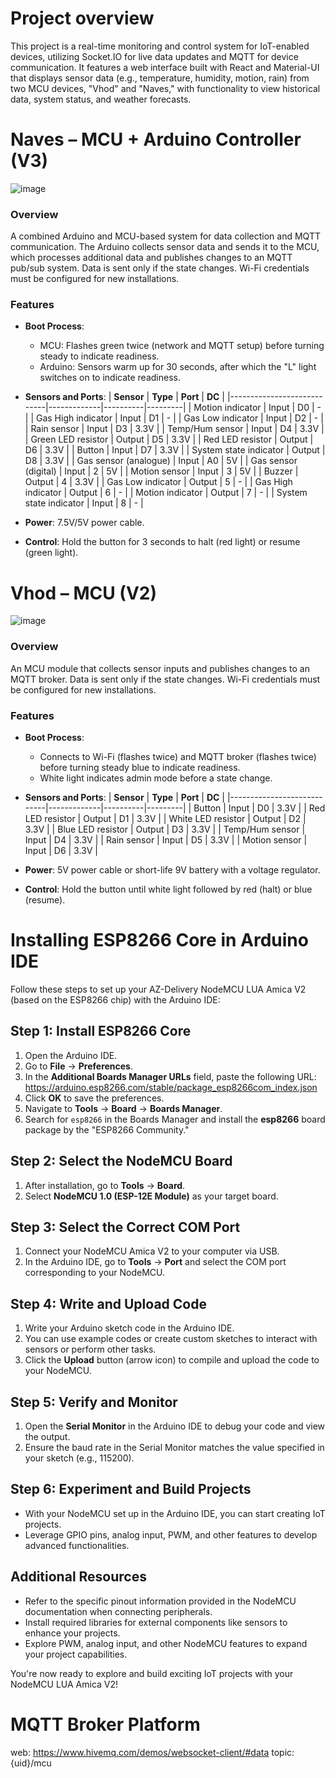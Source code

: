 # Project overview

This project is a real-time monitoring and control system for IoT-enabled devices, utilizing Socket.IO for live data updates and MQTT for device communication. It features a web interface built with React and Material-UI that displays sensor data (e.g., temperature, humidity, motion, rain) from two MCU devices, "Vhod" and "Naves," with functionality to view historical data, system status, and weather forecasts.

# Naves – MCU + Arduino Controller (V3)

![image](https://github.com/user-attachments/assets/b807df8b-5d26-4039-8769-ac29bf158846)

### Overview
A combined Arduino and MCU-based system for data collection and MQTT communication. The Arduino collects sensor data and sends it to the MCU, which processes additional data and publishes changes to an MQTT pub/sub system. Data is sent only if the state changes. Wi-Fi credentials must be configured for new installations.

### Features
- **Boot Process**: 
  - MCU: Flashes green twice (network and MQTT setup) before turning steady to indicate readiness.
  - Arduino: Sensors warm up for 30 seconds, after which the "L" light switches on to indicate readiness.
- **Sensors and Ports**:
  | **Sensor**                 | **Type**    | **Port** | **DC**  |
  |----------------------------|-------------|----------|---------|
  | Motion indicator           | Input       | D0       | -       |
  | Gas High indicator         | Input       | D1       | -       |
  | Gas Low indicator          | Input       | D2       | -       |
  | Rain sensor                | Input       | D3       | 3.3V    |
  | Temp/Hum sensor            | Input       | D4       | 3.3V    |
  | Green LED resistor         | Output      | D5       | 3.3V    |
  | Red LED resistor           | Output      | D6       | 3.3V    |
  | Button                     | Input       | D7       | 3.3V    |
  | System state indicator     | Output      | D8       | 3.3V    |
  | Gas sensor (analogue)      | Input       | A0       | 5V      |
  | Gas sensor (digital)       | Input       | 2        | 5V      |
  | Motion sensor              | Input       | 3        | 5V      |
  | Buzzer                     | Output      | 4        | 3.3V    |
  | Gas Low indicator          | Output      | 5        | -       |
  | Gas High indicator         | Output      | 6        | -       |
  | Motion indicator           | Output      | 7        | -       |
  | System state indicator     | Input       | 8        | -       |

- **Power**: 7.5V/5V power cable.
- **Control**: Hold the button for 3 seconds to halt (red light) or resume (green light).

# Vhod – MCU (V2)

![image](https://github.com/user-attachments/assets/5861692e-6ad2-45d3-b12f-6cf75d18b4ea)

### Overview
An MCU module that collects sensor inputs and publishes changes to an MQTT broker. Data is sent only if the state changes. Wi-Fi credentials must be configured for new installations.

### Features
- **Boot Process**:
  - Connects to Wi-Fi (flashes twice) and MQTT broker (flashes twice) before turning steady blue to indicate readiness.
  - White light indicates admin mode before a state change.
- **Sensors and Ports**:
  | **Sensor**                 | **Type**    | **Port** | **DC**  |
  |----------------------------|-------------|----------|---------|
  | Button                     | Input       | D0       | 3.3V    |
  | Red LED resistor           | Output      | D1       | 3.3V    |
  | White LED resistor         | Output      | D2       | 3.3V    |
  | Blue LED resistor          | Output      | D3       | 3.3V    |
  | Temp/Hum sensor            | Input       | D4       | 3.3V    |
  | Rain sensor                | Input       | D5       | 3.3V    |
  | Motion sensor              | Input       | D6       | 3.3V    |

- **Power**: 5V power cable or short-life 9V battery with a voltage regulator.
- **Control**: Hold the button until white light followed by red (halt) or blue (resume).

# Installing ESP8266 Core in Arduino IDE

Follow these steps to set up your AZ-Delivery NodeMCU LUA Amica V2 (based on the ESP8266 chip) with the Arduino IDE:

## Step 1: Install ESP8266 Core

1. Open the Arduino IDE.
2. Go to **File** -> **Preferences**.
3. In the **Additional Boards Manager URLs** field, paste the following URL: https://arduino.esp8266.com/stable/package_esp8266com_index.json
4. Click **OK** to save the preferences.
5. Navigate to **Tools** -> **Board** -> **Boards Manager**.
6. Search for `esp8266` in the Boards Manager and install the **esp8266** board package by the "ESP8266 Community."

## Step 2: Select the NodeMCU Board

1. After installation, go to **Tools** -> **Board**.
2. Select **NodeMCU 1.0 (ESP-12E Module)** as your target board.

## Step 3: Select the Correct COM Port

1. Connect your NodeMCU Amica V2 to your computer via USB.
2. In the Arduino IDE, go to **Tools** -> **Port** and select the COM port corresponding to your NodeMCU.

## Step 4: Write and Upload Code

1. Write your Arduino sketch code in the Arduino IDE.
2. You can use example codes or create custom sketches to interact with sensors or perform other tasks.
3. Click the **Upload** button (arrow icon) to compile and upload the code to your NodeMCU.

## Step 5: Verify and Monitor

1. Open the **Serial Monitor** in the Arduino IDE to debug your code and view the output.
2. Ensure the baud rate in the Serial Monitor matches the value specified in your sketch (e.g., 115200).

## Step 6: Experiment and Build Projects

- With your NodeMCU set up in the Arduino IDE, you can start creating IoT projects.
- Leverage GPIO pins, analog input, PWM, and other features to develop advanced functionalities.

## Additional Resources

- Refer to the specific pinout information provided in the NodeMCU documentation when connecting peripherals.
- Install required libraries for external components like sensors to enhance your projects.
- Explore PWM, analog input, and other NodeMCU features to expand your project capabilities.

You're now ready to explore and build exciting IoT projects with your NodeMCU LUA Amica V2!

# MQTT Broker Platform

web: https://www.hivemq.com/demos/websocket-client/#data
topic: {uid}/mcu
